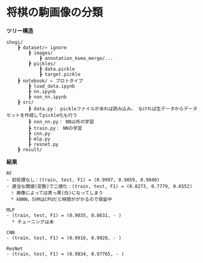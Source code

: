 # 将棋の駒画像の分類

**ツリー構造**

	shogi/
		┣ dataset/← ignore
			┣ images/
				┣ annotation_koma_merge/...  
			┣ pickles/
				┣ data.pickle
				┣ target.pickle  
		┣ notebook/ ← プロトタイプ  
			┣ load_data.ipynb
			┣ nn.ipynb
			┣ non_nn.ipynb
		┣ src/  
			┣ data.py： pickleファイルがあれば読み込み， なければ生データからデータセットを作成してpickle化も行う
			┣ non_nn.py： NN以外の学習  
			┣ train.py： NNの学習  
			┣ cnn.py
			┣ mlp.py
			┣ resnet.py
		┣ result/


**結果**

	RF
	- 前処理なし：(train, test, F1) = (0.9997, 0.9859, 0.9840)
	- 適当な閾値(定数)で二値化：(train, test, F1) = (0.8273, 0.7779, 0.6552)  
	　∵ 画像によっては真っ黒(白)になってしまう
	　* kNNN，SVMはCPUだと時間ががかるので保留中

	MLP
	- (train, test, F1) = (0.9035, 0.8631, - )  
	  * チューニングは未

	CNN
	- (train, test, F1) = (0.9916, 0.9928, - )    

	ResNet
	- (train, test, F1) = (0.9834, 0.97765, - )
